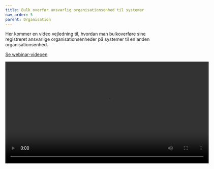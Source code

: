 ```yaml
---
title: Bulk overfør ansvarlig organisationsenhed til systemer
nav_order: 5
parent: Organisation
---
```


Her kommer en video vejledning til, hvordan man bulkoverføre sine registreret ansvarlige organisationsenheder på systemer til en anden organisationsenhed.

[Se webinar-videoen](https://info.kitos.dk/s/wzEnTP87LqGLYRF)

<video controls width="640">
  <source src="https://info.kitos.dk/s/wzEnTP87LqGLYRF/download/2024.10.11%20Webinar.%20FK%20Organisation%20til%20OS2%20Kitos.%20GMT20241011-070112_Recording_1920x1080.mp4" type="video/mp4">
  Din browser understøtter ikke video-tagget.
</video>
